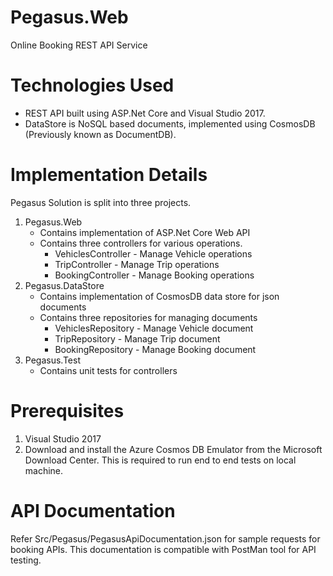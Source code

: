 # Pegasus.Web
Online Booking REST API Service

# Technologies Used

- REST API built using ASP.Net Core and Visual Studio 2017.
- DataStore is NoSQL based documents, implemented using CosmosDB (Previously known as DocumentDB).

# Implementation Details

Pegasus Solution is split into three projects.
1. Pegasus.Web 
	- Contains implementation of ASP.Net Core Web API
	- Contains three controllers for various operations.
		- VehiclesController - Manage Vehicle operations
		- TripController - Manage Trip operations
		- BookingController - Manage Booking operations
2. Pegasus.DataStore
	- Contains implementation of CosmosDB data store for json documents
	- Contains three repositories for managing documents
		- VehiclesRepository - Manage Vehicle document
		- TripRepository - Manage Trip document
		- BookingRepository - Manage Booking document
3. Pegasus.Test
	- Contains unit tests for controllers

# Prerequisites

1. Visual Studio 2017
2. Download and install the Azure Cosmos DB Emulator from the Microsoft Download Center. This is required to run end to end tests on local machine.

# API Documentation

Refer Src/Pegasus/PegasusApiDocumentation.json for sample requests for booking APIs. This documentation is compatible with PostMan tool for API testing.
